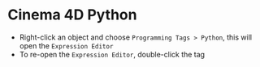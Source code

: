 # Cinema 4D Python

- Right-click an object and choose `Programming Tags > Python`, this will open the `Expression Editor`
- To re-open the `Expression Editor`, double-click the tag
